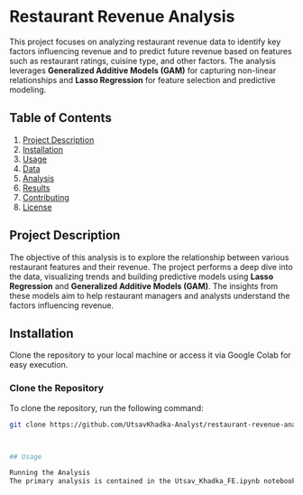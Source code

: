 # Restaurant Revenue Analysis

This project focuses on analyzing restaurant revenue data to identify key factors influencing revenue and to predict future revenue based on features such as restaurant ratings, cuisine type, and other factors. The analysis leverages **Generalized Additive Models (GAM)** for capturing non-linear relationships and **Lasso Regression** for feature selection and predictive modeling.

## Table of Contents
1. [Project Description](#project-description)
2. [Installation](#installation)
3. [Usage](#usage)
4. [Data](#data)
5. [Analysis](#analysis)
6. [Results](#results)
7. [Contributing](#contributing)
8. [License](#license)

## Project Description

The objective of this analysis is to explore the relationship between various restaurant features and their revenue. The project performs a deep dive into the data, visualizing trends and building predictive models using **Lasso Regression** and **Generalized Additive Models (GAM)**. The insights from these models aim to help restaurant managers and analysts understand the factors influencing revenue.

## Installation

Clone the repository to your local machine or access it via Google Colab for easy execution.

### Clone the Repository

To clone the repository, run the following command:

```bash
git clone https://github.com/UtsavKhadka-Analyst/restaurant-revenue-analysis.git



## Usage

Running the Analysis
The primary analysis is contained in the Utsav_Khadka_FE.ipynb notebook. You can open the notebook either locally or in Google Colab to run the analysis. This notebook will guide you through loading the data, performing exploratory data analysis (EDA), feature engineering, and building models for predicting restaurant revenue.
